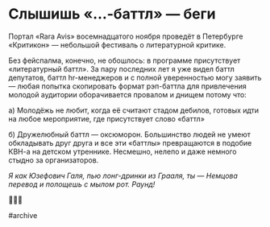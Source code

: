 
# Слышишь «…-баттл» — беги

Портал «Rara Avis» восемнадцатого ноября проведёт в Петербурге «Критикон» — небольшой фестиваль о литературной критике.

Без фейспалма, конечно, не обошлось: в программе присутствует «литературный баттл». За пару последних лет я уже видел баттл депутатов, баттл hr-менеджеров и с полной уверенностью могу заявить — любая попытка скопировать формат рэп-баттла для привлечения молодой аудитории оборачивается провалом и днищем потому что:

а) Молодёжь не любит, когда её считают стадом дебилов, готовых идти на любое мероприятие, где присутствует слово «баттл»

б) Дружелюбный баттл — оксюморон. Большинство людей не умеют обкладывать друг друга и все эти «баттлы» превращаются в подобие КВН-а на детском утреннике. Несмешно, нелепо и даже немного стыдно за организаторов.

_Я как Юзефович Галя, пью лонг-дринки из Грааля, ты — Немцова перевод и полощешь с мылом рот. Раунд!_

🤦🏻‍♂️

#archive